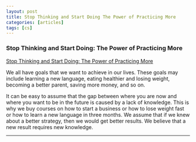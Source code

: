 ```yaml
---
layout: post
title: Stop Thinking and Start Doing The Power of Practicing More
categories: [articles]
tags: [cs]
---
```


<!--more-->

### Stop Thinking and Start Doing: The Power of Practicing More

[Stop Thinking and Start Doing: The Power of Practicing More](https://jamesclear.com/learning-vs-practicing)

We all have goals that we want to achieve in our lives. These goals may include learning a new language, eating healthier and losing weight, becoming a better parent, saving more money, and so on.

It can be easy to assume that the gap between where you are now and where you want to be in the future is caused by a lack of knowledge. This is why we buy courses on how to start a business or how to lose weight fast or how to learn a new language in three months. We assume that if we knew about a better strategy, then we would get better results. We believe that a new result requires new knowledge.

---